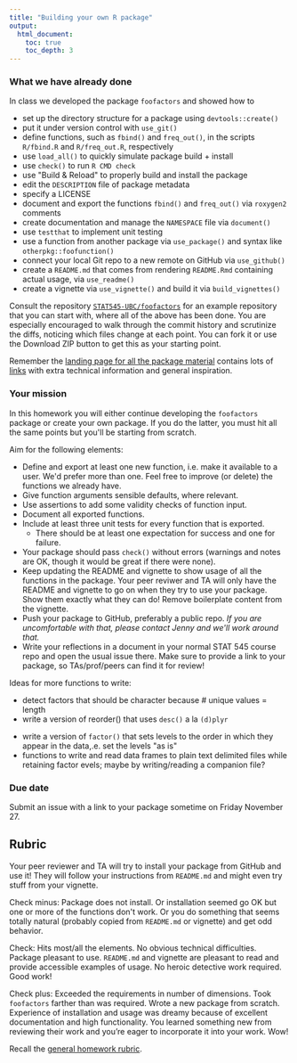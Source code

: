 ```yaml
---
title: "Building your own R package"
output:
  html_document:
    toc: true
    toc_depth: 3
---
```


### What we have already done

In class we developed the package `foofactors` and showed how to

  * set up the directory structure for a package using `devtools::create()`
  * put it under version control with `use_git()`
  * define functions, such as `fbind()` and `freq_out()`, in the scripts `R/fbind.R` and `R/freq_out.R`, respectively
  * use `load_all()` to quickly simulate package build + install
  * use `check()` to run `R CMD check`
  * use "Build & Reload" to properly build and install the package
  * edit the `DESCRIPTION` file of package metadata
  * specify a LICENSE
  * document and export the functions `fbind()` and `freq_out()` via `roxygen2` comments
  * create documentation and manage the `NAMESPACE` file via `document()`
  * use `testthat` to implement unit testing
  * use a function from another package via `use_package()` and syntax like `otherpkg::foofunction()`
  * connect your local Git repo to a new remote on GitHub via `use_github()`
  * create a `README.md` that comes from rendering `README.Rmd` containing actual usage, via `use_readme()`
  * create a vignette via `use_vignette()` and build it via `build_vignettes()`

Consult the repository [`STAT545-UBC/foofactors`](https://github.com/STAT545-UBC/foofactors) for an example repository that you can start with, where all of the above has been done. You are especially encouraged to walk through the commit history and scrutinize the diffs, noticing which files change at each point. You can fork it or use the Download ZIP button to get this as your starting point.
  
Remember the [landing page for all the package material](packages00_index.html) contains lots of [links](packages00_index.html#resources) with extra technical information and general inspiration.

### Your mission

In this homework you will either continue developing the `foofactors` package or create your own package. If you do the latter, you must hit all the same points but you'll be starting from scratch.

Aim for the following elements:

  * Define and export at least one new function, i.e. make it available to a user. We'd prefer more than one. Feel free to improve (or delete) the functions we already have.
  * Give function arguments sensible defaults, where relevant.
  * Use assertions to add some validity checks of function input.
  * Document all exported functions.
  * Include at least three unit tests for every function that is exported.
    - There should be at least one expectation for success and one for failure.
  * Your package should pass `check()` without errors (warnings and notes are OK, though it would be great if there were none).
  * Keep updating the README and vignette to show usage of all the functions in the package. Your peer reviwer and TA will only have the README and vignette to go on when they try to use your package. Show them exactly what they can do! Remove boilerplate content from the vignette.
  * Push your package to GitHub, preferably a public repo. *If you are uncomfortable with that, please contact Jenny and we'll work around that.*
  * Write your reflections in a document in your normal STAT 545 course repo and open the usual issue there. Make sure to provide a link to your package, so TAs/prof/peers can find it for review!

Ideas for more functions to write:

  * detect factors that should be character because # unique values = length
  * write a version of reorder() that uses `desc()` a la `(d)plyr`
  - write a version of `factor()` that sets levels to the order in which they appear in the data,.e. set the levels "as is"
  - functions to write and read data frames to plain text delimited files while retaining factor evels; maybe by writing/reading a companion file?

### Due date

Submit an issue with a link to your package sometime on Friday November 27.

## Rubric

Your peer reviewer and TA will try to install your package from GitHub and use it! They will follow your instructions from `README.md` and might even try stuff from your vignette.

Check minus: Package does not install. Or installation seemed go OK but one or more of the functions don't work. Or you do something that seems totally natural (probably copied from `README.md` or vignette) and get odd behavior.

Check: Hits most/all the elements. No obvious technical difficulties. Package pleasant to use. `README.md` and vignette are pleasant to read and provide accessible examples of usage. No heroic detective work required. Good work!

Check plus: Exceeded the requirements in number of dimensions. Took `foofactors` farther than was required. Wrote a new package from scratch. Experience of installation and usage was dreamy because of excellent documentation and high functionality. You learned something new from reviewing their work and you’re eager to incorporate it into your work. Wow!

Recall the [general homework rubric](http://stat545-ubc.github.io/peer-review01_marking-rubric.html).
